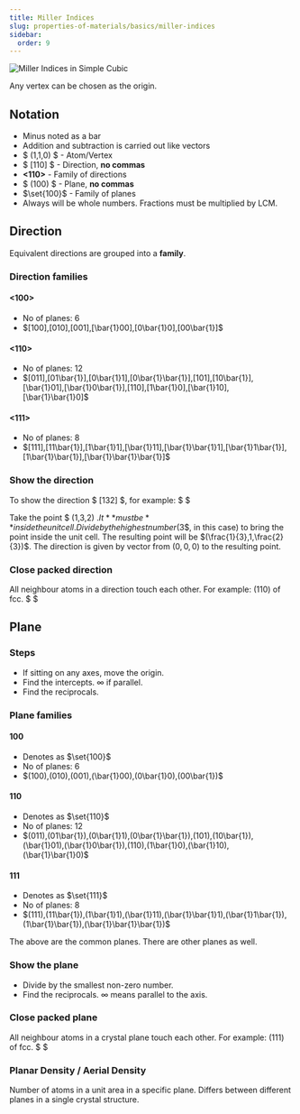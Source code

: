 ```yaml
---
title: Miller Indices
slug: properties-of-materials/basics/miller-indices
sidebar:
  order: 9
---
```


![Miller Indices in Simple Cubic](/props/miller-indices.png)

Any vertex can be chosen as the origin.

## Notation

- Minus noted as a bar
- Addition and subtraction is carried out like vectors
- $ (1,1,0) $ - Atom/Vertex
- $ [110] $ - Direction, **no commas**
- **<110>** - Family of directions
- $ (100) $ - Plane, **no commas**
- $\set{100}$ - Family of planes
- Always will be whole numbers. Fractions must be multiplied by LCM.

## Direction

Equivalent directions are grouped into a **family**.

### Direction families

#### <100>

- No of planes: $6$
- $[100],[010],[001],[\bar{1}00],[0\bar{1}0],[00\bar{1}]$

#### <110>

- No of planes: $12$
- $[011],[01\bar{1}],[0\bar{1}1],[0\bar{1}\bar{1}],[101],[10\bar{1}],[\bar{1}01],[\bar{1}0\bar{1}],[110],[1\bar{1}0],[\bar{1}10],[\bar{1}\bar{1}0]$

#### <111>

- No of planes: $8$
- $[111],[11\bar{1}],[1\bar{1}1],[\bar{1}11],[\bar{1}\bar{1}1],[\bar{1}1\bar{1}],[1\bar{1}\bar{1}],[\bar{1}\bar{1}\bar{1}]$

### Show the direction

To show the direction $ [132] $, for example: $ $

Take the point $ (1,3,2)
$. It **must be** inside the unit cell. Divide by the highest number ($3$, in
this case) to bring the point inside the unit cell. The resulting point will be
$(\frac{1}{3},1,\frac{2}{3})$. The direction is given by vector from $(0,0,0)$
to the resulting point.

### Close packed direction

All neighbour atoms in a direction touch each other. For example: $(110)$ of
fcc. $ $

## Plane

### Steps

- If sitting on any axes, move the origin.
- Find the intercepts. $\infty$ if parallel.
- Find the reciprocals.

### Plane families

#### 100

- Denotes as $\set{100}$
- No of planes: $6$
- $(100),(010),(001),(\bar{1}00),(0\bar{1}0),(00\bar{1})$

#### 110

- Denotes as $\set{110}$
- No of planes: $12$
- $(011),(01\bar{1}),(0\bar{1}1),(0\bar{1}\bar{1}),(101),(10\bar{1}),(\bar{1}01),(\bar{1}0\bar{1}),(110),(1\bar{1}0),(\bar{1}10),(\bar{1}\bar{1}0)$

#### 111

- Denotes as $\set{111}$
- No of planes: $8$
- $(111),(11\bar{1}),(1\bar{1}1),(\bar{1}11),(\bar{1}\bar{1}1),(\bar{1}1\bar{1}),(1\bar{1}\bar{1}),(\bar{1}\bar{1}\bar{1})$

The above are the common planes. There are other planes as well.

### Show the plane

- Divide by the smallest non-zero number.
- Find the reciprocals. $\infty$ means parallel to the axis.

### Close packed plane

All neighbour atoms in a crystal plane touch each other. For example: $(111)$ of
fcc. $ $

### Planar Density / Aerial Density

Number of atoms in a unit area in a specific plane. Differs between different
planes in a single crystal structure.
